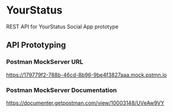 # YourStatus
REST API for YourStatus Social App prototype


## API Prototyping

### Postman MockServer URL
https://179779f2-788b-46cd-8b96-9be4f3827aaa.mock.pstmn.io

### Postman MockServer Documentation
https://documenter.getpostman.com/view/10003148/UVeAw9VY
